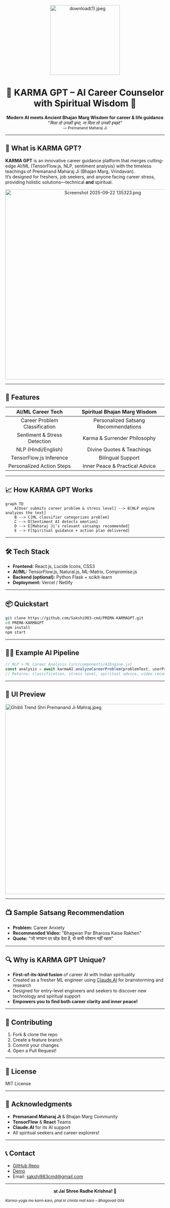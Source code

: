 <p align="center">
  <img src="https://github.com/Sakshi983-cmd/PREMA-KARMAGPT/assets/header-karma-gpt.png" width="220" alt="download(1).jpeg">
</p>

<h1 align="center">🙏 KARMA GPT – AI Career Counselor with Spiritual Wisdom 🙏</h1>

<p align="center">
  <b>Modern AI meets Ancient Bhajan Marg Wisdom for career & life guidance</b><br>
  <i>"मिला तो उनकी कृपा, ना मिला तो उनकी इच्छा!"</i><br>
  <sub>— Premanand Maharaj Ji</sub>
</p>

---

## 🌟 What is KARMA GPT?

**KARMA GPT** is an innovative career guidance platform that merges cutting-edge AI/ML (TensorFlow.js, NLP, sentiment analysis) with the timeless teachings of Premanand Maharaj Ji (Bhajan Marg, Vrindavan).  
It’s designed for freshers, job seekers, and anyone facing career stress, providing holistic solutions—technical **and** spiritual.

<div align="center">
  <img src="https://github.com/Sakshi983-cmd/PREMA-KARMAGPT/assets/karma-gpt-ui-preview.png" width="600" alt="Screenshot 2025-09-22 135323.png">
</div>

---

## 🚀 Features

| AI/ML Career Tech        | Spiritual Bhajan Marg Wisdom    |
|:------------------------:|:------------------------------:|
| Career Problem Classification | Personalized Satsang Recommendations |
| Sentiment & Stress Detection   | Karma & Surrender Philosophy         |
| NLP (Hindi/English)            | Divine Quotes & Teachings           |
| TensorFlow.js Inference        | Bilingual Support                   |
| Personalized Action Steps      | Inner Peace & Practical Advice      |

---

## 📈 How KARMA GPT Works

```mermaid
graph TD
    A[User submits career problem & stress level] --> B[NLP engine analyzes the text]
    B --> C[ML classifier categorizes problem]
    C --> D[Sentiment AI detects emotion]
    D --> E[Maharaj Ji’s relevant satsangs recommended]
    E --> F[Spiritual guidance + action plan delivered]
```

---

## 🛠️ Tech Stack

- **Frontend:** React.js, Lucide Icons, CSS3
- **AI/ML:** TensorFlow.js, Natural.js, ML-Matrix, Compromise.js
- **Backend (optional):** Python Flask + scikit-learn
- **Deployment:** Vercel / Netlify

---

## 📦 Quickstart

```bash
git clone https://github.com/Sakshi983-cmd/PREMA-KARMAGPT.git
cd PREMA-KARMAGPT
npm install
npm start
```

---

## 🧑‍💻 Example AI Pipeline

```javascript
// NLP + ML Career Analysis (src/components/AIEngine.js)
const analysis = await karmaAI.analyzeCareerProblem(problemText, userProfile);
// Returns: classification, stress level, spiritual advice, video recommendations
```

---

## 🎨 UI Preview

<img src="https://github.com/Sakshi983-cmd/PREMA-KARMAGPT/assets/karma-gpt-ui-preview.png" width="600" alt="Ghibli Trend Shri Premanand Ji Mahraj.jpeg ">

---

## 📺 Sample Satsang Recommendation

- **Problem:** Career Anxiety  
- **Recommended Video:** "Bhagwan Par Bharosa Kaise Rakhen"  
- **Quote:** "जो भगवान पर छोड़ देता है, वो कभी परेशान नहीं रहता"

---

## 🔍 Why is KARMA GPT Unique?

- **First-of-its-kind fusion** of career AI with Indian spirituality  
- Created as a fresher ML engineer using [Claude.AI](https://claude.ai/public/artifacts/53575124-feca-4cc5-a94f-bcf647c4673e) for brainstorming and research  
- Designed for entry-level engineers and seekers to discover new technology and spiritual support  
- **Empowers you to find both career clarity and inner peace!**

---

## 🤝 Contributing

1. Fork & clone the repo
2. Create a feature branch
3. Commit your changes
4. Open a Pull Request!

---

## 📄 License

MIT License

---

## 🙏 Acknowledgments

- **Premanand Maharaj Ji** & Bhajan Marg Community  
- **TensorFlow** & **React** Teams  
- **Claude.AI** for its AI support  
- All spiritual seekers and career explorers!

---

## 📞 Contact

- [GitHub Repo](https://github.com/Sakshi983-cmd/PREMA-KARMAGPT)
- [Demo](https://karma-gpt.vercel.app)
- Email: sakshi983cmd@gmail.com

---

<p align="center"><b>🕉️ Jai Shree Radhe Krishna! 🙏</b></p>
<sub><i>Karma-yoga me karm karo, phal ki chinta mat karo – Bhagavad Gita</i></sub>
